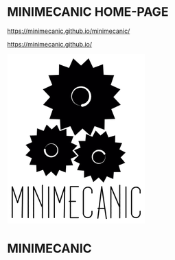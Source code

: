 

#  MINIMECANIC HOME-PAGE
https://minimecanic.github.io/minimecanic/ 

https://minimecanic.github.io/

![logo MINIMECANIC](https://github.com/minimecanic/minimecanic.github.io/blob/master/MINIMECANIC-111417-0336-3109.png)


#   MINIMECANIC


